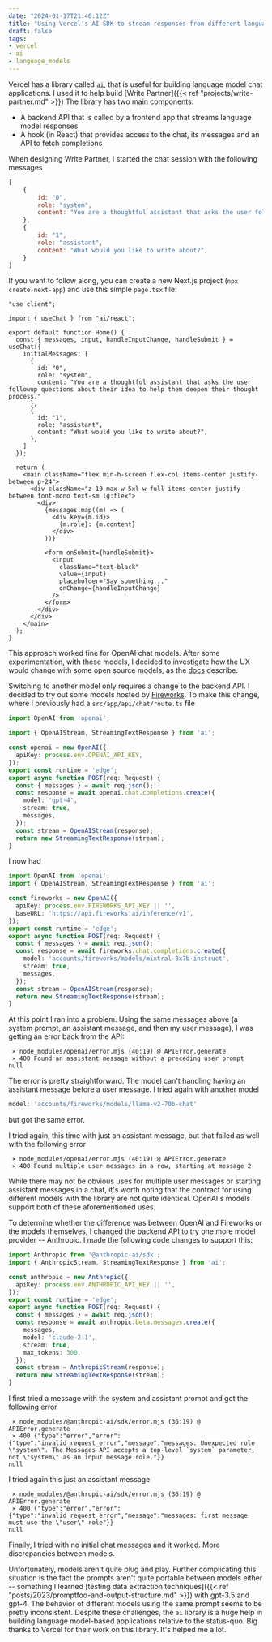 ```yaml
---
date: "2024-01-17T21:40:12Z"
title: "Using Vercel's AI SDK to stream responses from different language models"
draft: false
tags:
- vercel
- ai
- language_models
---
```


Vercel has a library called [`ai`](https://github.com/vercel/ai), that is useful for building language model chat applications.
I used it to help build [Write Partner]({{< ref "projects/write-partner.md" >}})
The library has two main components:

- A backend API that is called by a frontend app that streams language model responses
- A hook (in React) that provides access to the chat, its messages and an API to fetch completions

When designing Write Partner, I started the chat session with the following messages

```javascript
[
    {
        id: "0",
        role: "system",
        content: "You are a thoughtful assistant that asks the user followup questions about their idea to help them deepen their thought process."
    },
    {
        id: "1",
        role: "assistant",
        content: "What would you like to write about?",
    }
]
```

If you want to follow along, you can create a new Next.js project (`npx create-next-app`) and use this simple `page.tsx` file:


```tsx
"use client";

import { useChat } from "ai/react";

export default function Home() {
  const { messages, input, handleInputChange, handleSubmit } = useChat({
    initialMessages: [
      {
        id: "0",
        role: "system",
        content: "You are a thoughtful assistant that asks the user followup questions about their idea to help them deepen their thought process."
      },
      {
        id: "1",
        role: "assistant",
        content: "What would you like to write about?",
      },
    ]
  });

  return (
    <main className="flex min-h-screen flex-col items-center justify-between p-24">
      <div className="z-10 max-w-5xl w-full items-center justify-between font-mono text-sm lg:flex">
        <div>
          {messages.map((m) => (
            <div key={m.id}>
              {m.role}: {m.content}
            </div>
          ))}

          <form onSubmit={handleSubmit}>
            <input
              className="text-black"
              value={input}
              placeholder="Say something..."
              onChange={handleInputChange}
            />
          </form>
        </div>
      </div>
    </main>
  );
}
```

This approach worked fine for OpenAI chat models.
After some experimentation, with these models, I decided to investigate how the UX would change with some open source models, as the [docs](https://sdk.vercel.ai/docs) describe.

Switching to another model only requires a change to the backend API.
I decided to try out some models hosted by [Fireworks](https://www.fireworks.ai/).
To make this change, where I previously had a `src/app/api/chat/route.ts` file

```typescript
import OpenAI from 'openai';

import { OpenAIStream, StreamingTextResponse } from 'ai';

const openai = new OpenAI({
  apiKey: process.env.OPENAI_API_KEY,
});
export const runtime = 'edge';
export async function POST(req: Request) {
  const { messages } = await req.json();
  const response = await openai.chat.completions.create({
    model: 'gpt-4',
    stream: true,
    messages,
  });
  const stream = OpenAIStream(response);
  return new StreamingTextResponse(stream);
}
```

I now had

```typescript
import OpenAI from 'openai';
import { OpenAIStream, StreamingTextResponse } from 'ai';

const fireworks = new OpenAI({
  apiKey: process.env.FIREWORKS_API_KEY || '',
  baseURL: 'https://api.fireworks.ai/inference/v1',
});
export const runtime = 'edge';
export async function POST(req: Request) {
  const { messages } = await req.json();
  const response = await fireworks.chat.completions.create({
    model: 'accounts/fireworks/models/mixtral-8x7b-instruct',
    stream: true,
    messages,
  });
  const stream = OpenAIStream(response);
  return new StreamingTextResponse(stream);
}
```

At this point I ran into a problem.
Using the same messages above (a system prompt, an assistant message, and then my user message), I was getting an error back from the API:

```text
 ⨯ node_modules/openai/error.mjs (40:19) @ APIError.generate
 ⨯ 400 Found an assistant message without a preceding user prompt
null
```

The error is pretty straightforward.
The model can't handling having an assistant message before a user message.
I tried again with another model

```typescript
model: 'accounts/fireworks/models/llama-v2-70b-chat'
```

but got the same error.

I tried again, this time with just an assistant message, but that failed as well with the following error

```text
 ⨯ node_modules/openai/error.mjs (40:19) @ APIError.generate
 ⨯ 400 Found multiple user messages in a row, starting at message 2
```

While there may not be obvious uses for multiple user messages or starting assistant messages in a chat, it's worth noting that the contract for using different models with the library are not quite identical.
OpenAI's models support both of these aforementioned uses.

To determine whether the difference was between OpenAI and Fireworks or the models themselves, I changed the backend API to try one more model provider -- Anthropic.
I made the following code changes to support this:

```typescript
import Anthropic from '@anthropic-ai/sdk';
import { AnthropicStream, StreamingTextResponse } from 'ai';

const anthropic = new Anthropic({
  apiKey: process.env.ANTHROPIC_API_KEY || '',
});
export const runtime = 'edge';
export async function POST(req: Request) {
  const { messages } = await req.json();
  const response = await anthropic.beta.messages.create({
    messages,
    model: 'claude-2.1',
    stream: true,
    max_tokens: 300,
  });
  const stream = AnthropicStream(response);
  return new StreamingTextResponse(stream);
}
```

I first tried a message with the system and assistant prompt and got the following error


```text
 ⨯ node_modules/@anthropic-ai/sdk/error.mjs (36:19) @ APIError.generate
 ⨯ 400 {"type":"error","error":{"type":"invalid_request_error","message":"messages: Unexpected role \"system\". The Messages API accepts a top-level `system` parameter, not \"system\" as an input message role."}}
null
```

I tried again this just an assistant message

```text
 ⨯ node_modules/@anthropic-ai/sdk/error.mjs (36:19) @ APIError.generate
 ⨯ 400 {"type":"error","error":{"type":"invalid_request_error","message":"messages: first message must use the \"user\" role"}}
null
```

Finally, I tried with no initial chat messages and it worked.
More discrepancies between models.

Unfortunately, models aren't quite plug and play.
Further complicating this situation is the fact the prompts aren't quite portable between models either -- something I learned [testing data extraction techniques]({{< ref "posts/2023/promptfoo-and-output-structure.md" >}}) with gpt-3.5 and gpt-4.
The behavior of different models using the same prompt seems to be pretty inconsistent.
Despite these challenges, the `ai` library is a huge help in building language model-based applications relative to the status-quo.
Big thanks to Vercel for their work on this library.
It's helped me a lot.
